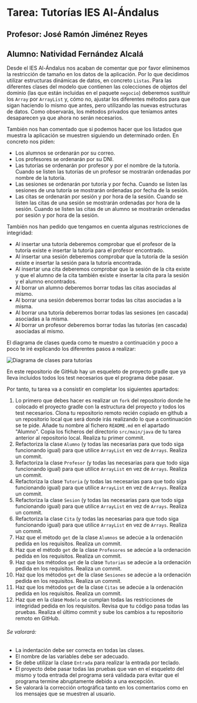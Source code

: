 # Tarea: Tutorías IES Al-Ándalus
## Profesor: José Ramón Jiménez Reyes
## Alumno: Natividad Fernández Alcalá

Desde el IES Al-Ándalus nos acaban de comentar que por favor eliminemos la restricción de tamaño en los datos de la aplicación. Por lo que decidimos utilizar estructuras dinámicas de datos, en concreto `Listas`. Para las diferentes clases del modelo que contienen las colecciones de objetos del dominio (las que están incluidas en el paquete `negocio`) deberemos sustituir los `Array` por `ArrayList` y, cómo no, ajustar los diferentes métodos para que sigan haciendo lo mismo que antes, pero utilizando las nuevas estructuras de datos. Como observarás, los métodos privados que teníamos antes desaparecen ya que ahora no serán necesarios.

También nos han comentado que si podemos hacer que los listados que muestra la aplicación se muestren siguiendo un determinado orden. En concreto nos piden:

- Los alumnos se ordenarán por su correo.
- Los profesores se ordenarán por su DNI.
- Las tutorías se ordenarán por profesor y por el nombre de la tutoría. Cuando se listen las tutorías de un profesor se mostrarán ordenadas por nombre de la tutoría.
- Las sesiones se ordenarán por tutoría y por fecha. Cuando se listen las sesiones de una tutoría se mostrarán ordenadas por fecha de la sesión.
- Las citas se ordenarán por sesión y por hora de la sesión. Cuando se listen las citas de una sesión se mostrarán ordenadas por hora de la sesión. Cuando se listen las citas de un alumno se mostrarán ordenadas por sesión y por hora de la sesión.

También nos han pedido que tengamos en cuenta algunas restricciones de integridad:

- Al insertar una tutoría deberemos comprobar que el profesor de la tutoría existe e insertar la tutoría para el profesor encontrado.
- Al insertar una sesión deberemos comprobar que la tutoría de la sesión existe e insertar la sesión para la tutoría encontrada.
- Al insertar una cita deberemos comprobar que la sesión de la cita existe y que el alumno de la cita también existe e insertar la cita para la sesión y el alumno encontrados.
- Al borrar un alumno deberemos borrar todas las citas asociadas al mismo.
- Al borrar una sesión deberemos borrar todas las citas asociadas a la misma.
- Al borrar una tutoría deberemos borrar todas las sesiones (en cascada) asociadas a la misma.
- Al borrar un profesor deberemos borrar todas las tutorías (en cascada) asociadas al mismo.

El diagrama de clases queda como te muestro a continuación y poco a poco te iré explicando los diferentes pasos a realizar:

![Diagrama de clases para tutorias](src/main/resources/Tutorias.png)

En este repositorio de GitHub hay un esqueleto de proyecto gradle que ya lleva incluidos todos los test necesarios que el programa debe pasar. 

Por tanto, tu tarea va a consistir en completar los siguientes apartados:

1. Lo primero que debes hacer es realizar un `fork` del repositorio donde he colocado el proyecto gradle con la estructura del proyecto y todos los test necesarios. Clona tu repositorio remoto recién copiado en github a un repositorio local que será donde irás realizando lo que a continuación se te pide. Añade tu nombre al fichero `README.md` en el apartado "Alumno". Copia los ficheros del directorio `src/main/java` de tu tarea anterior al repositorio local. Realiza tu primer commit.
2. Refactoriza la clase `Alumno` (y todas las necesarias para que todo siga funcionando igual) para que utilice `ArrayList` en vez de `Arrays`. Realiza un commit.
3. Refactoriza la clase `Profesor` (y todas las necesarias para que todo siga funcionando igual) para que utilice `ArrayList` en vez de `Arrays`. Realiza un commit.
4. Refactoriza la clase `Tutoria` (y todas las necesarias para que todo siga funcionando igual) para que utilice `ArrayList` en vez de `Arrays`. Realiza un commit.
5. Refactoriza la clase `Sesion` (y todas las necesarias para que todo siga funcionando igual) para que utilice `ArrayList` en vez de `Arrays`. Realiza un commit.
6. Refactoriza la clase `Cita` (y todas las necesarias para que todo siga funcionando igual) para que utilice `ArrayList` en vez de `Arrays`. Realiza un commit.
7. Haz que el método `get` de la clase `Alumnos`  se adecúe a la ordenación pedida en los requisitos. Realiza un commit.
8. Haz que el método `get` de la clase `Profesores` se adecúe a la ordenación pedida en los requisitos. Realiza un commit.
9. Haz que los métodos `get` de la clase `Tutorias` se adecúe a la ordenación pedida en los requisitos. Realiza un commit.
10. Haz que los métodos `get` de la clase `Sesiones` se adecúe a la ordenación pedida en los requisitos. Realiza un commit.
11. Haz que los métodos `get` de la clase `Citas` se adecúe a la ordenación pedida en los requisitos. Realiza un commit.
12. Haz que en la clase `Modelo` se cumplan todas las restricciones de integridad pedida en los requisitos. Revisa que tu código pasa todas las pruebas. Realiza el último commit y sube los cambios a tu repositorio remoto en GitHub.

###### Se valorará:
- La indentación debe ser correcta en todas las clases.
- El nombre de las variables debe ser adecuado.
- Se debe utilizar la clase `Entrada` para realizar la entrada por teclado.
- El proyecto debe pasar todas las pruebas que van en el esqueleto del mismo y toda entrada del programa será validada para evitar que el programa termine abruptamente debido a una excepción.
- Se valorará la corrección ortográfica tanto en los comentarios como en los mensajes que se muestren al usuario.
